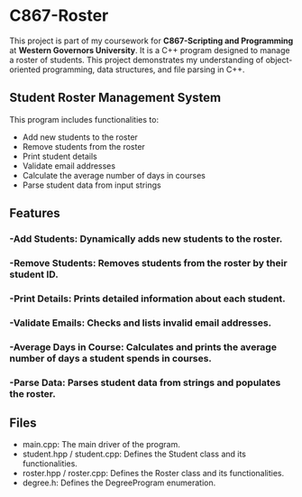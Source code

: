 # C867-Roster
This project is part of my coursework for **C867-Scripting and Programming** at **Western Governors University**. It is a C++ program designed to manage a roster of students.  This project demonstrates my understanding of object-oriented programming, data structures, and file parsing in C++.

## Student Roster Management System
This program includes functionalities to:
- Add new students to the roster
- Remove students from the roster
- Print student details
- Validate email addresses
- Calculate the average number of days in courses
- Parse student data from input strings

## Features
### -Add Students: Dynamically adds new students to the roster.
### -Remove Students: Removes students from the roster by their student ID.
### -Print Details: Prints detailed information about each student.
### -Validate Emails: Checks and lists invalid email addresses.
### -Average Days in Course: Calculates and prints the average number of days a student spends in courses.
### -Parse Data: Parses student data from strings and populates the roster.

## Files
- main.cpp: The main driver of the program.
- student.hpp / student.cpp: Defines the Student class and its functionalities.
- roster.hpp / roster.cpp: Defines the Roster class and its functionalities.
- degree.h: Defines the DegreeProgram enumeration.

